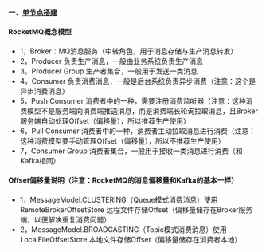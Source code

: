 #### 一、[单节点搭建][1]
#### RocketMQ概念模型
- 1，Broker：MQ消息服务（中转角色，用于消息存储与生产消息转发） 
- 2，Producer 负责生产消息，一般由业务系统负责生产消息
- 3，Producer Group 生产者集合，一般用于发送一类消息
- 4，Consumer 负责消费消息，一般是后台系统负责异步消费（注意：这个是异步消费消息）
- 5，Push Consumer 消费者中的一种，需要注册消费监听器（注意：这种消费模型不是服务端向消费端推送消息，而是消费端长轮询拉取消息，且Broker服务端自动处理Offset（偏移量），所以推荐生产使用）
- 6，Pull Consumer 消费者中的一种，消费者主动拉取消息进行消费（注意：这种消费模型要手动管理Offset（偏移量），所以不推荐生产使用）
- 7，Consumer Group 消费者集合，一般用于接收一类消息进行消费（和Kafka相同）

#### Offset偏移量说明（注意：RocketMQ的消息偏移量和Kafka的基本一样）
- 1，MessageModel.CLUSTERING（Queue模式消费消息）使用 RemoteBrokerOffsetStore 远程文件存储Offset（偏移量储存在Broker服务端，以便解决重复消费问题）
- 2，MessageModel.BROADCASTING（Topic模式消费消息）使用 LocalFileOffsetStore 本地文件存储Offset（偏移量储存在消费者本地）

[1]: https://github.com/firechiang/mq-test/tree/master/rocketmq/docs/bin-single-node.md